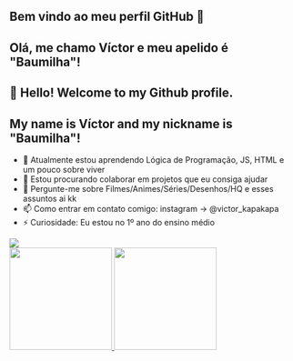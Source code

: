 ## Bem vindo ao meu perfil GitHub 👋
## Olá, me chamo Víctor e meu apelido é "Baumilha"!
## 👋 Hello! Welcome to my Github profile.
## My name is Víctor and my nickname is "Baumilha"!

- 🌱 Atualmente estou aprendendo Lógica de Programação, JS, HTML e um pouco sobre viver
- 👯 Estou procurando colaborar em projetos que eu consiga ajudar 
- 💬 Pergunte-me sobre Filmes/Animes/Séries/Desenhos/HQ e esses assuntos ai kk
- 📫 Como entrar em contato comigo: instagram -> @victor_kapakapa
- ⚡ Curiosidade: Eu estou no 1º ano do ensino médio 

<div>
<a href="https://instagram.com/victor_kapakapa" target="_blank"><img loading="lazy" src="https://img.shields.io/badge/-Instagram-%23E4405F?style=for-the-badge&logo=instagram&logoColor=white" target="_blank"></a>
<div>
<a href="https://github.com/seu-usuário-aqui">
<img loading="lazy" height="180em" src="https://github-readme-stats.vercel.app/api/top-langs/?username=victor-gabriel-migliorini-idalgo&layout=compact&langs_count=7&theme=dracula"/>
<img loading="lazy" height="180em" src="https://github-readme-stats.vercel.app/api?username=victor-gabriel-migliorini-idalgo&show_icons=true&theme=dracula&include_all_commits=true&count_private=true"/>
</div>
